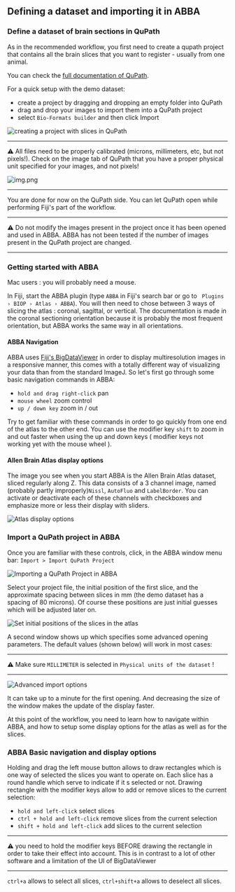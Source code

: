 ## Defining a dataset and importing it in ABBA

### Define a dataset of brain sections in QuPath 

As in the recommended workflow, you first need to create a qupath project that contains all the brain slices that you want to register - usually from one animal.

You can check the [full documentation of QuPath](https://qupath.readthedocs.io/en/latest/).

For a quick setup with the demo dataset:
* create a project by dragging and dropping an empty folder into QuPath
* drag and drop your images to import them into a QuPath project
* select `Bio-Formats builder` and then click Import

![creating a project with slices in QuPath](assets/gif/qupath_create_project.gif)

---

:warning: All files need to be properly calibrated (microns, millimeters, etc, but not pixels!). Check on the image tab of QuPath that you have a proper physical unit specified for your images, and not pixels!

![img.png](assets/img/qupath_image_calibration.png)

---

You are done for now on the QuPath side. You can let QuPath open while performing Fiji's part of the workflow.

---

:warning: Do not modify the images present in the project once it has been opened and used in ABBA. ABBA has not been tested if the number of images present in the QuPath project are changed.

---

### Getting started with ABBA

Mac users : you will probably need a mouse.

In Fiji, start the ABBA plugin (type `ABBA` in Fiji's search bar or go to ` Plugins › BIOP › Atlas › ABBA`). You will then need to chose between 3 ways of slicing the atlas : coronal, sagittal, or vertical. The documentation is made in the coronal sectioning orientation because it is probably the most frequent orientation, but ABBA works the same way in all orientations.

#### ABBA Navigation
ABBA uses [Fiji's BigDataViewer](https://imagej.github.io/plugins/bdv/index) in order to display multiresolution images in a responsive manner, this comes with a totally different way of visualizing your data than from the standard ImageJ. So let's first go through some basic navigation commands in ABBA:

* `hold and drag right-click` pan
* `mouse wheel`  zoom control
* `up / down key` zoom in / out

Try to get familiar with these commands in order to go quickly from one end of the atlas to the other end. You can use the modifier key `shift` to zoom in and out faster when using the up and down keys ( modifier keys not working yet with the mouse wheel ).

#### Allen Brain Atlas display options

The image you see when you start ABBA is the Allen Brain Atlas dataset, sliced regularly along Z. This data consists of a 3 channel image,  named (probably partly improperly)`Nissl`, `AutoFluo` and `LabelBorder`. You can activate or deactivate each of these channels with checkboxes and emphasize more or less their display with sliders.

![Atlas display options](/assets/gif/fiji_abba_atlas_display.gif)

### Import a QuPath project in ABBA

Once you are familiar with these controls, click, in the ABBA window menu bar: `Import > Import QuPath Project`

![Importing a QuPath Project in ABBA](assets/img/fiji_import_qupath.png)

Select your project file, the initial position of the first slice, and the approximate spacing between slices in mm (the demo dataset has a spacing of 80 microns). Of course these positions are just initial guesses which will be adjusted later on.

![Set initial positions of the slices in the atlas](assets/img/fiji_set_ini_position.png)

A second window shows up which specifies some advanced opening parameters. The default values (shown below) will work in most cases:

---

:warning: Make sure `MILLIMETER` is selected in `Physical units of the dataset` !

---

![Advanced import options](assets/img/fiji_advanced_import_options.png)

It can take up to a minute for the first opening. And decreasing the size of the window makes the update of the display faster.

At this point of the workflow, you need to learn how to navigate within ABBA, and how to setup some display options for the atlas as well as for the slices.

### ABBA Basic navigation and display options






Holding and drag the left mouse button allows to draw rectangles which is one way of selected the slices you want to operate on. Each slice has a round handle which serve to indicate if it s selected or not. Drawing rectangle with the modifier keys allow to add or remove slices to the current selection:
* `hold and left-click` select slices
* `ctrl + hold and left-click` remove slices from the current selection
* `shift + hold and left-click` add slices to the current selection

---

:warning:  you need to hold the modifier keys BEFORE drawing the rectangle in order to take their effect into account. This is in contrast to a lot of other software and a limitation of the UI of BigDataViewer

---

`ctrl+a` allows to select all slices, `ctrl+shift+a` allows to deselect all slices.


